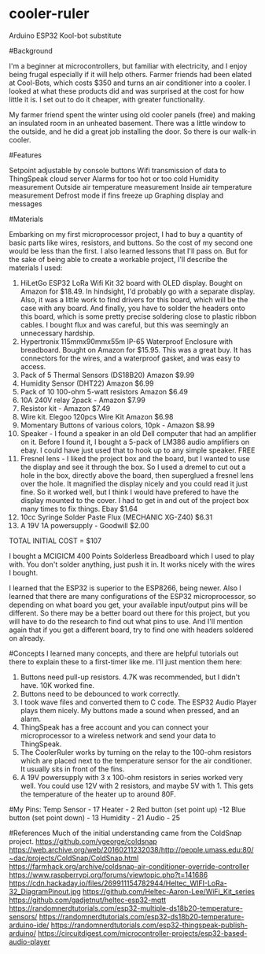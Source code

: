 # cooler-ruler
Arduino ESP32 Kool-bot substitute


#Background

I'm a beginner at microcontrollers, but familiar with electricity, and I enjoy being frugal especially if it will help others.  Farmer friends had been elated at Cool-Bots, which costs $350 and turns an air conditioner into a cooler.  I looked at what these products did and was surprised at the cost for how little it is.  I set out to do it cheaper, with greater functionality.

My farmer friend spent the winter using old cooler panels (free) and making an insulated room in an unheated basement.  There was a little window to the outside, and he did a great job installing the door.  So there is our walk-in cooler.

#Features

Setpoint adjustable by console buttons
Wifi transmission of data to ThingSpeak cloud server
Alarms for too hot or too cold
Humidity measurement
Outside air temperature measurement
Inside air temperature measurement
Defrost mode if fins freeze up
Graphing display and messages

#Materials

Embarking on my first microprocessor project, I had to buy a quantity of basic parts like wires, resistors, and buttons.  So the cost of my second one would be less than the first.  I also learned lessons that I'll pass on.  But for the sake of being able to create a workable project, I'll describe the materials I used:

1. HiLetGo ESP32 LoRa Wifi Kit 32 board with OLED display.  Bought on Amazon for $18.49.  In hindsight, I'd probably go with a separate display.  Also, it was a little work to find drivers for this board, which will be the case with any board.  And finally, you have to solder the headers onto this board, which is some pretty precise soldering close to plastic ribbon cables.  I bought flux and was careful, but this was seemingly an unnecessary hardship.
2. Hypertronix 115mmx90mmx55m IP-65 Waterproof Enclosure with breadboard.  Bought on Amazon for $15.95.  This was a great buy.  It has connectors for the wires, and a waterproof gasket, and was easy to access.
3. Pack of 5 Thermal Sensors (DS18B20) Amazon $9.99
4. Humidity Sensor (DHT22) Amazon $6.99
5. Pack of 10 100-ohm 5-watt resistors Amazon $6.49
6. 10A 240V relay 2pack - Amazon $7.99
6. Resistor kit - Amazon $7.49
7. Wire kit.  Elegoo 120pcs Wire Kit Amazon $6.98
8. Momentary Buttons of various colors, 10pk - Amazon $8.99 
9. Speaker - I found a speaker in an old Dell computer that had an amplifier on it.  Before I found it, I bought a 5-pack of LM386 audio amplifiers on ebay.  I could have just used that to hook up to any simple speaker. FREE
10. Fresnel lens - I liked the project box and the board, but I wanted to use the display and see it through the box.  So I used a dremel to cut out a hole in the box, directly above the board, then superglued a fresnel lens over the hole.  It magnified the display nicely and you could read it just fine.  So it worked well, but I think I would have prefered to have the display mounted to the cover.  I had to get in and out of the project box many times to fix things. Ebay $1.64
11. 10cc Syringe Solder Paste Flux (MECHANIC XG-Z40) $6.31
12. A 19V 1A powersupply - Goodwill $2.00

TOTAL INITIAL COST = $107

I bought a MCIGICM 400 Points Solderless Breadboard which I used to play with.  You don't solder anything, just push it in.  It works nicely with the wires I bought.

I learned that the ESP32 is superior to the ESP8266, being newer.  Also I learned that there are many configurations of the ESP32 microprocessor, so depending on what board you get, your available input/output pins will be different.  So there may be a better board out there for this project, but you will have to do the research to find out what pins to use.  And I'll mention again that if you get a different board, try to find one with headers soldered on already.

#Concepts
I learned many concepts, and there are helpful tutorials out there to explain these to a first-timer like me.  I'll just mention them here:
1. Buttons need pull-up resistors.  4.7K was recommended, but I didn't have.  10K worked fine.
2. Buttons need to be debounced to work correctly.
3. I took wave files and converted them to C code.  The ESP32 Audio Player plays them nicely.  My buttons made a sound when pressed, and an alarm.
4. ThingSpeak has a free account and you can connect your microprocessor to a wireless network and send your data to ThingSpeak.
5. The CoolerRuler works by turning on the relay to the 100-ohm resistors which are placed next to the temperature sensor for the air conditioner.  It usually sits in front of the fins.
6. A 19V powersupply with 3 x 100-ohm resistors in series worked very well.  You could use 12V with 2 resistors, and maybe 5V with 1.  This gets the temperature of the heater up to around 80F. 


#My Pins:
Temp Sensor - 17
Heater - 2
Red button (set point up) -12
Blue button (set point down) - 13
Humidity - 21
Audio - 25


#References
Much of the initial understanding came from the ColdSnap project.
https://github.com/vgeorge/coldsnap
https://web.archive.org/web/20160211232038/http://people.umass.edu:80/~dac/projects/ColdSnap/ColdSnap.html
https://farmhack.org/archive/coldsnap-air-conditioner-override-controller
https://www.raspberrypi.org/forums/viewtopic.php?t=141686
https://cdn.hackaday.io/files/269911154782944/Heltec_WIFI-LoRa-32_DiagramPinout.jpg
https://github.com/Heltec-Aaron-Lee/WiFi_Kit_series
https://github.com/gadjetnut/heltec-esp32-mqtt
https://randomnerdtutorials.com/esp32-multiple-ds18b20-temperature-sensors/
https://randomnerdtutorials.com/esp32-ds18b20-temperature-arduino-ide/
https://randomnerdtutorials.com/esp32-thingspeak-publish-arduino/
https://circuitdigest.com/microcontroller-projects/esp32-based-audio-player
